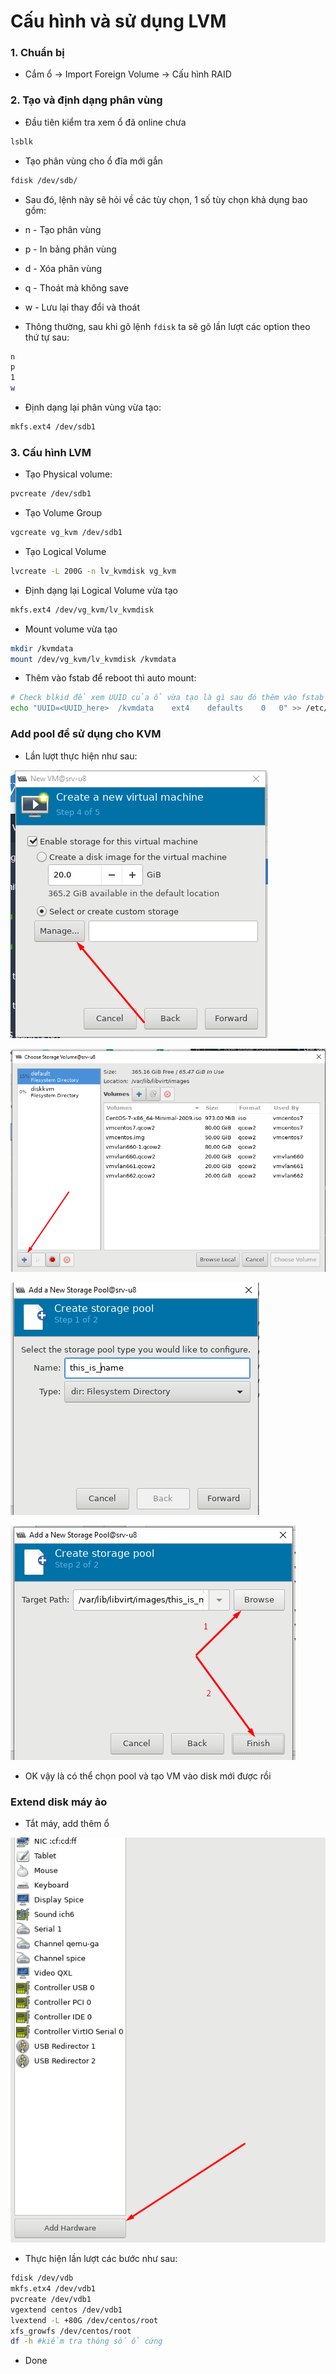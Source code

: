 # Cấu hình và sử dụng LVM

### 1. Chuẩn bị

- Cắm ổ -> Import Foreign Volume -> Cấu hình RAID

### 2. Tạo và định dạng phân vùng

- Đầu tiên kiểm tra xem ổ đã online chưa 

```sh
lsblk
```

- Tạo phân vùng cho ổ đĩa mới gắn

```sh
fdisk /dev/sdb/
```

- Sau đó, lệnh này sẽ hỏi về các tùy chọn, 1 số tùy chọn khả dụng bao gồm:
 - n - Tạo phân vùng
 - p - In bảng phân vùng
 - d - Xóa phân vùng
 - q - Thoát mà không save
 - w - Lưu lại thay đổi và thoát

- Thông thường, sau khi gõ lệnh ```fdisk``` ta sẽ gõ lần lượt các option theo thứ tự sau:

```sh
n
p
1
w
```

- Định dạng lại phân vùng vừa tạo:

```sh
mkfs.ext4 /dev/sdb1
```

### 3. Cấu hình LVM

- Tạo Physical volume:

```sh
pvcreate /dev/sdb1
```

- Tạo Volume Group

```sh
vgcreate vg_kvm /dev/sdb1
```

- Tạo Logical Volume

```sh
lvcreate -L 200G -n lv_kvmdisk vg_kvm
```

- Định dạng lại Logical Volume vừa tạo

```sh
mkfs.ext4 /dev/vg_kvm/lv_kvmdisk
```

- Mount volume vừa tạo

```sh
mkdir /kvmdata
mount /dev/vg_kvm/lv_kvmdisk /kvmdata
```

- Thêm vào fstab để reboot thì auto mount:

```sh
# Check blkid để xem UUID của ổ vừa tạo là gì sau đó thêm vào fstab
echo "UUID=<UUID_here>  /kvmdata    ext4    defaults    0   0" >> /etc/fstab
```

### Add pool để sử dụng cho KVM

- Lần lượt thực hiện như sau:

![](../KVM/images/LVM_1.png)

![](../KVM/images/LVM_2.png)

![](../KVM/images/LVM_3.png)

![](../KVM/images/LVM_4.png)

- OK vậy là có thể chọn pool và tạo VM vào disk mới được rồi

### Extend disk máy ảo

- Tắt máy, add thêm ổ

![](../KVM/images/LVM_5.png)

- Thực hiện lần lượt các bước như sau:

```sh
fdisk /dev/vdb
mkfs.etx4 /dev/vdb1
pvcreate /dev/vdb1
vgextend centos /dev/vdb1
lvextend -L +80G /dev/centos/root
xfs_growfs /dev/centos/root
df -h #kiểm tra thông số ổ cứng
```

- Done